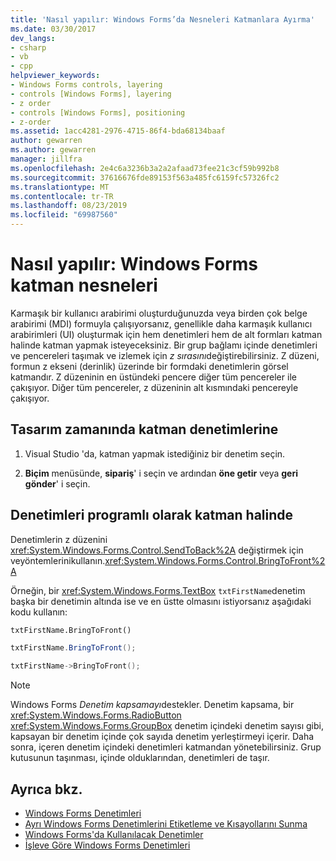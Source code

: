 ```yaml
---
title: 'Nasıl yapılır: Windows Forms’da Nesneleri Katmanlara Ayırma'
ms.date: 03/30/2017
dev_langs:
- csharp
- vb
- cpp
helpviewer_keywords:
- Windows Forms controls, layering
- controls [Windows Forms], layering
- z order
- controls [Windows Forms], positioning
- z-order
ms.assetid: 1acc4281-2976-4715-86f4-bda68134baaf
author: gewarren
ms.author: gewarren
manager: jillfra
ms.openlocfilehash: 2e4c6a3236b3a2a2afaad73fee21c3cf59b992b8
ms.sourcegitcommit: 37616676fde89153f563a485fc6159fc57326fc2
ms.translationtype: MT
ms.contentlocale: tr-TR
ms.lasthandoff: 08/23/2019
ms.locfileid: "69987560"
---
```

# <a name="how-to-layer-objects-on-windows-forms"></a>Nasıl yapılır: Windows Forms katman nesneleri

Karmaşık bir kullanıcı arabirimi oluşturduğunuzda veya birden çok belge arabirimi (MDI) formuyla çalışıyorsanız, genellikle daha karmaşık kullanıcı arabirimleri (UI) oluşturmak için hem denetimleri hem de alt formları katman halinde katman yapmak isteyeceksiniz. Bir grup bağlamı içinde denetimleri ve pencereleri taşımak ve izlemek için *z sırasını*değiştirebilirsiniz. Z düzeni, formun z ekseni (derinlik) üzerinde bir formdaki denetimlerin görsel katmandır. Z düzeninin en üstündeki pencere diğer tüm pencereler ile çakışıyor. Diğer tüm pencereler, z düzeninin alt kısmındaki pencereyle çakışıyor.

## <a name="to-layer-controls-at-design-time"></a>Tasarım zamanında katman denetimlerine

1. Visual Studio 'da, katman yapmak istediğiniz bir denetim seçin.

2. **Biçim** menüsünde, **sipariş**' i seçin ve ardından **öne getir** veya **geri gönder**' i seçin.

## <a name="to-layer-controls-programmatically"></a>Denetimleri programlı olarak katman halinde

Denetimlerin z düzenini <xref:System.Windows.Forms.Control.SendToBack%2A> değiştirmek için veyöntemlerinikullanın.<xref:System.Windows.Forms.Control.BringToFront%2A>

Örneğin, bir <xref:System.Windows.Forms.TextBox> `txtFirstName`denetim başka bir denetimin altında ise ve en üstte olmasını istiyorsanız aşağıdaki kodu kullanın:

```vb
txtFirstName.BringToFront()
```

```csharp
txtFirstName.BringToFront();
```

```cpp
txtFirstName->BringToFront();
```

> [!NOTE]
> Windows Forms *Denetim kapsamayı*destekler. Denetim kapsama, bir <xref:System.Windows.Forms.RadioButton> <xref:System.Windows.Forms.GroupBox> denetim içindeki denetim sayısı gibi, kapsayan bir denetim içinde çok sayıda denetim yerleştirmeyi içerir. Daha sonra, içeren denetim içindeki denetimleri katmandan yönetebilirsiniz. Grup kutusunun taşınması, içinde olduklarından, denetimleri de taşır.

## <a name="see-also"></a>Ayrıca bkz.

- [Windows Forms Denetimleri](index.md)
- [Ayrı Windows Forms Denetimlerini Etiketleme ve Kısayollarını Sunma](labeling-individual-windows-forms-controls-and-providing-shortcuts-to-them.md)
- [Windows Forms'da Kullanılacak Denetimler](controls-to-use-on-windows-forms.md)
- [İşleve Göre Windows Forms Denetimleri](windows-forms-controls-by-function.md)

